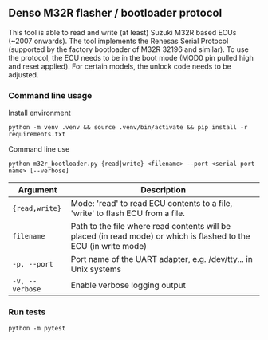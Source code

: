 ## Denso M32R flasher / bootloader protocol

This tool is able to read and write (at least) Suzuki M32R based ECUs (~2007 onwards). The tool implements the Renesas Serial Protocol (supported by the factory bootloader of M32R 32196 and similar). To use the protocol, the ECU needs to be in the boot mode (MOD0 pin pulled high and reset applied). For certain models, the unlock code needs to be adjusted.

### Command line usage

Install environment

`python -m venv .venv && source .venv/bin/activate && pip install -r requirements.txt`

Command line use

`python m32r_bootloader.py {read|write} <filename> --port <serial port name> [--verbose]`

| Argument         | Description                                                                 |
|------------------|-----------------------------------------------------------------------------|
| `{read,write}`   | Mode: 'read' to read ECU contents to a file, 'write' to flash ECU from a file.      |
| `filename`     | Path to the file where read contents will be placed (in read mode) or which is flashed to the ECU (in write mode)             |
| `-p, --port`     | Port name of the UART adapter, e.g. /dev/tty... in Unix systems         |
| `-v, --verbose`     | Enable verbose logging output        |

### Run tests

`python -m pytest`
